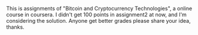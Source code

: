This is assignments of "Bitcoin and Cryptocurrency Technologies", a online course in coursera.
I didn't get 100 points in assignment2 at now, and I'm considering the solution. Anyone get better grades please share your idea, thanks.
